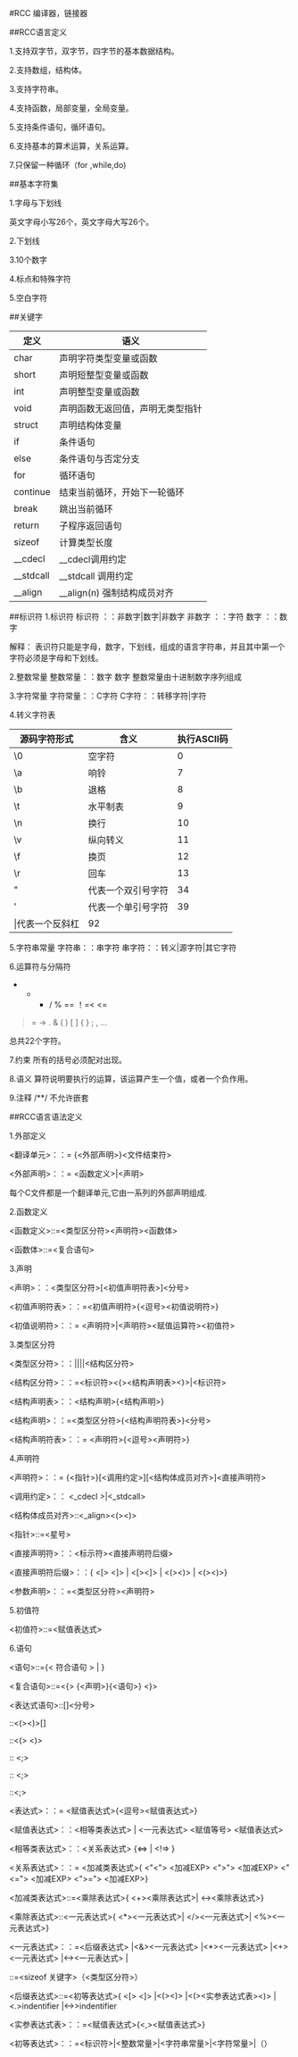 #RCC 编译器，链接器

##RCC语言定义

1.支持双字节，双字节，四字节的基本数据结构。

2.支持数组，结构体。

3.支持字符串。

4.支持函数，局部变量，全局变量。

5.支持条件语句，循环语句。

6.支持基本的算术运算，关系运算。

7.只保留一种循环（for ,while,do)

##基本字符集

1.字母与下划线

英文字母小写26个，英文字母大写26个。

2.下划线

3.10个数字

4.标点和特殊字符

5.空白字符


##关键字

|定义|     语义|
|-----------|----------|
|char|声明字符类型变量或函数
|short|声明短整型变量或函数
|int|声明整型变量或函数
|void|声明函数无返回值，声明无类型指针
|struct|声明结构体变量
|if|条件语句
|else|条件语句与否定分支
|for|循环语句
|continue|结束当前循环，开始下一轮循环
|break|跳出当前循环
|return|子程序返回语句
|sizeof|计算类型长度
|__cdecl|__cdecl调用约定
|__stdcall|__stdcall 调用约定
|__align| __align(n) 强制结构成员对齐

##标识符
1.标识符
  标识符 ：：非数字|数字|非数字
  非数字 ：：字符
  数字   ：：数字
  
解释：
  表识符只能是字母，数字，下划线，组成的语言字符串，并且其中第一个字符必须是字母和下划线。
  
2.整数常量
  整数常量：：数字 数字
  整数常量由十进制数字序列组成
  
3.字符常量
  字符常量：：C字符
  C字符：：转移字符|字符

4.转义字符表

|源码字符形式  |   含义   |     执行ASCII码|
|------------|----------|---------------|
|\0|空字符|0
|\a|响铃|7
|\b|退格|8
|\t|水平制表|9
|\n|换行|10
|\v|纵向转义|11
|\f|换页|12
|\r|回车|13
|\"|代表一个双引号字符|34
|\'|代表一个单引号字符|39
|\\|代表一个反斜杠|92

5.字符串常量
字符串：：串字符
串字符：：转义|源字符|其它字符

6.运算符与分隔符
+ - * / % == ！=<  <=  
>=  -> . & (  )  [  ] 
{  }  ; ,  ...

总共22个字符。

7.约束
所有的括号必须配对出现。

8.语义
算符说明要执行的运算，该运算产生一个值，或者一个负作用。

9.注释
/**/  不允许嵌套

##RCC语言语法定义

1.外部定义

<翻译单元>：：= {<外部声明>}<文件结束符>

<外部声明>：：= <函数定义>|<声明>

每个C文件都是一个翻译单元,它由一系列的外部声明组成.

2.函数定义

<函数定义>::=<类型区分符><声明符><函数体>

<函数体>::=<复合语句>

3.声明

<声明>：：<类型区分符>[<初值声明符表>]<分号>

<初值声明符表>：：=<初值声明符>{<逗号><初值说明符>}

<初值说明符>：：=  <声明符>|<声明符><赋值运算符><初值符>

3.类型区分符

<类型区分符>：：<void>|<char>|<short>|<int>|<结构区分符>

<结构区分符>：：=<struct><标识符><{><结构声明表><}>|<struct><标识符>

<结构声明表>：：<结构声明>{<结构声明>}

<结构声明>：：=<类型区分符>{<结构声明符表>}<分号>

<结构声明符表>：：= <声明符>{<逗号><声明符>}

4.声明符

<声明符>：：= {<指针>}[<调用约定>][<结构体成员对齐>]<直接声明符>

<调用约定>：：  <_cdecl >|<_stdcall>

<结构体成员对齐>::<_align><(><num><)>

<指针>::=<星号>

<直接声明符>：：<标示符><直接声明符后缀>

<直接声明符后缀>：：{ <[> <]> | <[><NUM><]> | <(><)> | <(><arg><)>}

<参数声明>：：=<类型区分符><声明符>

5.初值符

<初值符>::=<赋值表达式>

6.语句

<语句>::={< 符合语句 > | <if> <for> <break> <continue> <return> <exp>}

<复合语句>::=<{> {<声明>}{<语句>} <}>

<表达式语句>::[<expression>]<分号>

<if>::<if><(><exp><)><exp>[<else><exp>]

<for>::<for><(><expp> <expp> <exp> <)><exp>

<continue> :: <continue><;>

<break> :: <break><;>

<return>::<return><exp><;>

<表达式>：：= <赋值表达式>{<逗号><赋值表达式>}

<赋值表达式>：：<相等类表达式> | <一元表达式> <赋值等号> <赋值表达式>

<相等类表达式>：：<关系表达式> {<=> <exp> | <!=> <exp>}

<关系表达式>：：= <加减类表达式>{
                <"<">  <加减EXP>
                <">">  <加减EXP>
                <"<="> <加减EXP>
                <">="> <加减EXP>}
                
<加减类表达式>::=<乘除表达式>{
                <+><乘除表达式>|
                <-><乘除表达式>}
                
<乘除表达式>::<一元表达式>{
             <*><一元表达式>|
             </><一元表达式>|
             <%><一元表达式>}
             
<一元表达式>：：=<后缀表达式>
                |<&><一元表达式>
                |<*><一元表达式>
                |<+><一元表达式>
                |<-><一元表达式>
                |<sizeof exp>
                
<sizeof exp>::=<sizeof 关键字>（<类型区分符>）

<后缀表达式>::=<初等表达式>{
               <[> <exp> <]>
               |<(><)>
               |<(><实参表达式表><)>
               |<.>indentifier
               |<->>indentifier
           
<实参表达式表>：：=<赋值表达式>{<,><赋值表达式>}

<初等表达式>：：=<标识符>|<整数常量>|<字符串常量>|<字符常量>|（<exp>）

